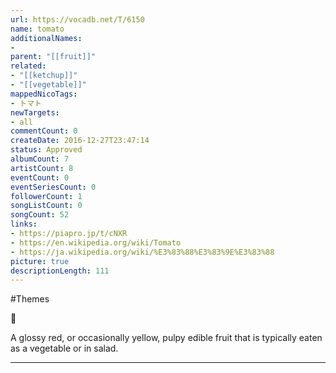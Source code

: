 ```yaml
---
url: https://vocadb.net/T/6150
name: tomato
additionalNames: 
- 
parent: "[[fruit]]"
related:
- "[[ketchup]]"
- "[[vegetable]]"
mappedNicoTags:
- トマト
newTargets:
- all
commentCount: 0
createDate: 2016-12-27T23:47:14
status: Approved
albumCount: 7
artistCount: 8
eventCount: 0
eventSeriesCount: 0
followerCount: 1
songListCount: 0
songCount: 52
links: 
- https://piapro.jp/t/cNXR
- https://en.wikipedia.org/wiki/Tomato
- https://ja.wikipedia.org/wiki/%E3%83%88%E3%83%9E%E3%83%88
picture: true
descriptionLength: 111
---
```


#Themes

🍅

A glossy red, or occasionally yellow, pulpy edible fruit that is typically eaten as a vegetable or in salad.

---

